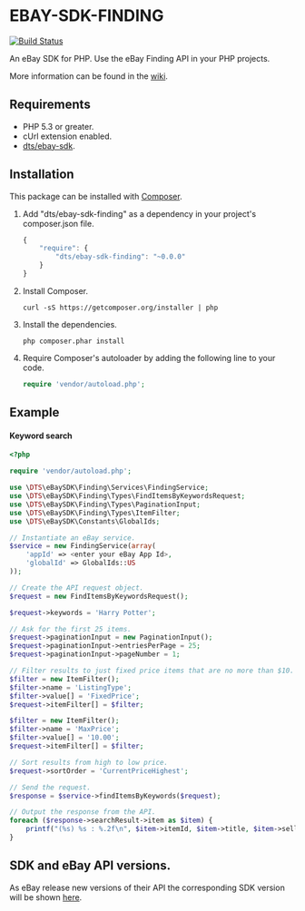 # EBAY-SDK-FINDING

[![Build Status](https://travis-ci.org/davidtsadler/ebay-sdk-finding.png?branch=develop)](https://travis-ci.org/davidtsadler/ebay-sdk-finding)

An eBay SDK for PHP. Use the eBay Finding API in your PHP projects.

More information can be found in the [wiki](https://github.com/davidtsadler/ebay-sdk-finding/wiki).

## Requirements

- PHP 5.3 or greater.
- cUrl extension enabled.
- [dts/ebay-sdk](https://github.com/davidtsadler/ebay-sdk).

## Installation

This package can be installed with [Composer](http://getcomposer.org/).

1. Add "dts/ebay-sdk-finding" as a dependency in your project's composer.json file.

   ```javascript
   {
       "require": {
           "dts/ebay-sdk-finding": "~0.0.0"
       }
   }
   ```

1. Install Composer.

   ```
   curl -sS https://getcomposer.org/installer | php
   ```

1. Install the dependencies.

   ```
   php composer.phar install
   ```

1. Require Composer's autoloader by adding the following line to your code.

   ```php
   require 'vendor/autoload.php';
   ```

## Example

#### Keyword search

```php
<?php

require 'vendor/autoload.php';

use \DTS\eBaySDK\Finding\Services\FindingService;
use \DTS\eBaySDK\Finding\Types\FindItemsByKeywordsRequest;
use \DTS\eBaySDK\Finding\Types\PaginationInput;
use \DTS\eBaySDK\Finding\Types\ItemFilter;
use \DTS\eBaySDK\Constants\GlobalIds;

// Instantiate an eBay service.
$service = new FindingService(array(
    'appId' => <enter your eBay App Id>,
    'globalId' => GlobalIds::US
));

// Create the API request object.
$request = new FindItemsByKeywordsRequest();

$request->keywords = 'Harry Potter';

// Ask for the first 25 items.
$request->paginationInput = new PaginationInput();
$request->paginationInput->entriesPerPage = 25;
$request->paginationInput->pageNumber = 1;

// Filter results to just fixed price items that are no more than $10.
$filter = new ItemFilter();
$filter->name = 'ListingType';
$filter->value[] = 'FixedPrice';
$request->itemFilter[] = $filter;

$filter = new ItemFilter();
$filter->name = 'MaxPrice';
$filter->value[] = '10.00';
$request->itemFilter[] = $filter;

// Sort results from high to low price.
$request->sortOrder = 'CurrentPriceHighest';

// Send the request.
$response = $service->findItemsByKeywords($request);

// Output the response from the API.
foreach ($response->searchResult->item as $item) {
    printf("(%s) %s : %.2f\n", $item->itemId, $item->title, $item->sellingStatus->currentPrice->value);
}
```

## SDK and eBay API versions.

As eBay release new versions of their API the corresponding SDK version will be shown [here](https://github.com/davidtsadler/ebay-sdk/wiki/SDK-and-eBay-API-Versions#wiki-finding).
